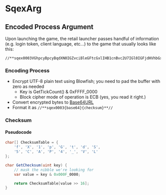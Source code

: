 # SqexArg

## Encoded Process Argument

Upon launching the game, the retail launcher passes handful of information \(e.g. login token, client language, etc...\) to the game that usually looks like this:

```text
//**sqex0003VGhpcyBpcyBqdXN0IGZvciBleGFtcGxlIHB1cnBvc2U7IGl0IGFjdHVhbGx5IG5ldmVyIGxvb2sgbGlrZSB0aGlzA**//
```

### Encoding Process

* Encrypt UTF-8 plain text using Blowfish; you need to pad the buffer with zero as needed
  * Key is GetTickCount\(\) & 0xFFFF\_0000
  * Block cipher mode of operation is ECB \(yes, you read it right.\)
* Convert encrypted bytes to [Base64URL](https://base64.guru/standards/base64url)
* Format it as `//**sqex0003{base64}{checksum}**//`

### Checksum

#### Pseudocode

```csharp
char[] ChecksumTable = {
    'f', 'X', '1', 'p', 'G', 't', 'd', 'S',
    '5', 'C', 'A', 'P', '4', '_', 'V', 'L'
};

char GetChecksum(uint key) {
    // mask the nibble we're looking for
    var value = key & 0x000F_0000;

    return ChecksumTable[value >> 16];
}
```
